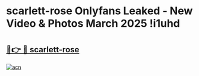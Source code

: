 # scarlett-rose Onlyfans Leaked - New Video & Photos March 2025 !i1uhd

# <h2><a href="https://0rdcaz.iuczelnia.edu.pl?title=scarlett-rose&ref=i1uhd">🔗👉 🔴 scarlett-rose</a></h2>

[![acn](https://github.com/user-attachments/assets/0f9c940e-d8b0-45ae-aac7-cd30a18b3e1c)](https://0rdcaz.iuczelnia.edu.pl?title=scarlett-rose&ref=i1uhd)

